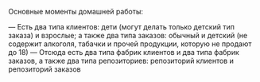 Основные моменты домашней работы:


— Есть два типа клиентов: дети (могут делать только детский тип заказа) и взрослые; а также два типа заказов: обычный и детский (не содержит алкоголя, табачки и прочей продукции, которую не продают до 18)
— Отсюда есть два типа фабрик клиентов и два типа фабрик заказов, а также два типа репозиториев: репозиторий клиентов и репозиторий заказов